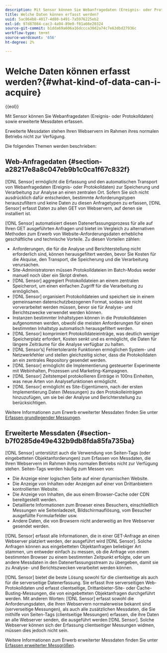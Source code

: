 ```yaml
---
description: Mit Sensor können Sie Webanfragedaten (Ereignis- oder Protokolldaten) sowie erweiterte Messdaten erfassen.
title: Welche Daten können erfasst werden?
uuid: 5ac864b8-4017-4d80-b491-7a5976225eb2
exl-id: 97d87084-cac3-4a94-89e0-f01a66e20324
source-git-commit: b1dda69a606a16dccca30d2a74c7e63dbd27936c
workflow-type: tm+mt
source-wordcount: '656'
ht-degree: 2%

---
```


# Welche Daten können erfasst werden?{#what-kind-of-data-can-i-acquire}

{{eol}}

Mit Sensor können Sie Webanfragedaten (Ereignis- oder Protokolldaten) sowie erweiterte Messdaten erfassen.

Erweiterte Messdaten stehen Ihren Webservern im Rahmen ihres normalen Betriebs nicht zur Verfügung.

Die folgenden Themen werden beschrieben:

## Web-Anfragedaten {#section-a28217e8a8c047eb9b1c0ca1f67c832f}

[!DNL Sensor] ermöglicht die Erfassung und den automatischen Transport von Webanfragedaten (Ereignis- oder Protokolldaten) zur Speicherung und Verarbeitung zur Analyse an einen zentralen Ort. Sofern Sie sich nicht ausdrücklich dafür entscheiden, bestimmte Anforderungstypen herauszufiltern und keine Daten zu diesen Anfragetypen zu erfassen, [!DNL Sensor] erfasst Daten zu allen GET von Webservern, auf denen sie installiert ist.

[!DNL Sensor] automatisiert diesen Datenerfassungsprozess für alle auf Ihren GET ausgeführten Anfragen und bietet im Vergleich zu alternativen Methoden zum Erwerb von Website-Anforderungsdaten erhebliche geschäftliche und technische Vorteile. Zu diesen Vorteilen zählen:

* Anforderungen, die für die Analyse und Berichterstellung nicht erforderlich sind, können herausgefiltert werden, bevor Sie Kosten für die Akquise, den Transport, die Speicherung und die Verarbeitung verursachen.
* Site-Administratoren müssen Protokolldateien im Batch-Modus weder manuell noch über ein Skript drehen.
* [!DNL Sensor] aggregiert Protokolldateien an einem zentralen Speicherort, um einen einfachen Zugriff für die Verarbeitung zu ermöglichen.
* [!DNL Sensor] organisiert Protokolldateien und speichert sie in einem gemeinsamen datenschutzbezogenen Format, sodass sie nicht vorverarbeitet werden müssen, bevor sie für Analyse- und Berichtszwecke verwendet werden können.
* Instanzen bestimmter Inhaltstypen können in die Protokolldateien aufgenommen werden, obwohl die meisten Anforderungen für einen bestimmten Inhaltstyp automatisch herausgefiltert werden.
* [!DNL Sensor] komprimiert Protokolldateieinträge, was deutlich weniger Speicherplatz erfordert, Kosten senkt und es ermöglicht, die Daten für längere Zeiträume für die Analyse verfügbar zu halten.
* [!DNL Sensor’s] Fehlertolerante Funktionen ermöglichen System- und Netzwerkfehler und stellen gleichzeitig sicher, dass die Protokolldaten an ein zentrales Repository gesendet werden.
* [!DNL Sensor] ermöglicht die Implementierung gesteuerter Experimente mit Webinhalten, Prozessen und Marketing-Kampagnen.
* [!DNL Sensor] Zeitstempel protokollieren Einträge in 100ns Einheiten, was neue Arten von Analysefunktionen ermöglicht.
* [!DNL Sensor] ermöglicht es Site-Eigentümern, nach der ersten Implementierung Daten (Messungen) zu den Protokolleinträgen hinzuzufügen, um sie bei der Analyse und Berichterstellung zu berücksichtigen.

Weitere Informationen zum Erwerb erweiterter Messdaten finden Sie unter [Erfassen grundlegender Messungen](../../home/c-undst-pg-tag/c-acq-bsln-msmts/c-acq-bsln-msmts.md#concept-ed9b4b21693a4bafac75d60708b9b6fe).

## Erweiterte Messdaten {#section-b7f0285de49e432b9db8fda85fa735ba}

[!DNL Sensor] unterstützt auch die Verwendung von Seiten-Tags (oder eingebetteten Objektanforderungen) zum Erfassen von Messdaten, die Ihren Webservern im Rahmen ihres normalen Betriebs nicht zur Verfügung stehen. Seiten-Tags werden häufig zum Messen von:

* Die Anzeige einer logischen Seite auf einer dynamischen Website.
* Die Anzeige von Inhalten oder Anzeigen auf einer von Drittanbietern kontrollierten Website.
* Die Anzeige von Inhalten, die aus einem Browser-Cache oder CDN bereitgestellt werden.
* Detaillierte Informationen zum Browser eines Besuchers, einschließlich Messungen wie Seitenladezeit, Bildschirmauflösung, vom Besucher ausgefüllte Formularfelder usw.
* Andere Daten, die von Browsern nicht anderweitig an Ihre Webserver gesendet werden.

[!DNL Sensor] erfasst alle Informationen, die in einer GET-Anfrage an einen Webserver platziert werden, der ausgeführt wird [!DNL Sensor]. Solche Anfragen können aus eingebetteten Objektanfragen beliebiger Art stammen, um entweder einfach zu messen, ob die Anfrage von einem bestimmten Browser zu einem bestimmten Zeitpunkt erfolgte, oder um andere Messdaten in den Datenerfassungsstream zu übergeben, damit sie zu Analyse- und Berichtszwecken verarbeitet werden können.

[!DNL Sensor] bietet die beste Lösung sowohl für die clientseitige als auch für die serverseitige Datenerfassung. Sie erfasst Ihre serverseitigen Web-Protokolldaten und erfasst clientseitige, Drittanbieter-Site- oder Cache-Busting-Messungen, die von eingebetteten Objektanfragen durchgeführt werden. Mit anderen Worten: [!DNL Sensor] erfasst sowohl die Anforderungsdaten, die Ihren Webservern normalerweise bekannt sind (serverseitige Messungen), als auch alle zusätzlichen Messdaten, die Sie mithilfe von Seiten-Tags (clientseitige Messungen) erfassen, die ihre Daten an alle Webserver senden, die ausgeführt werden [!DNL Sensor]. Solche Webserver können sich der Erfassung clientseitiger Messungen widmen, müssen dies jedoch nicht sein.

Weitere Informationen zum Erwerb erweiterter Messdaten finden Sie unter [Erfassen erweiterter Messgrößen](../../home/c-undst-pg-tag/c-acq-ext-msmt/c-acq-ext-msmt.md#concept-d171a6d2bde843cdb65bcfe69c6a4944).

